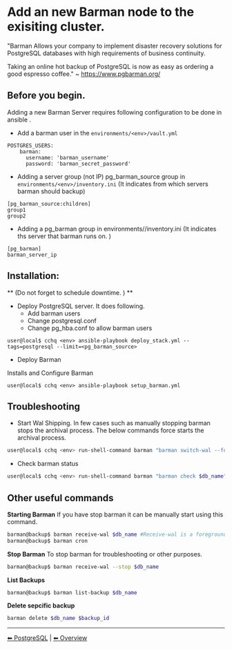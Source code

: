 # Add an new Barman node to the exisiting cluster. 
"Barman
Allows your company to implement disaster recovery solutions for PostgreSQL databases with high requirements of business continuity.

Taking an online hot backup of PostgreSQL is now as easy as ordering a good espresso coffee."  ~ https://www.pgbarman.org/

## Before you begin.
Adding a new Barman Server requires following configuration to be done in ansible .

* Add a barman user in the `environments/<env>/vault.yml`
```
POSTGRES_USERS:
    barman:
      username: 'barman_username'
      password: 'barman_secret_password'
```

* Adding a server group (not IP) pg_barman_source group in `environments/<env>/inventory.ini` (It indicates from which servers barman should backup)
```
[pg_barman_source:children]
group1
group2
```

* Adding a pg_barman group in environments/<env>/inventory.ini (It indicates ths server that barman runs on. )
```
[pg_barman]
barman_server_ip
```

## Installation: 
** (Do not forget to schedule downtime. ) **

* Deploy PostgreSQL server. It does following.
    * Add barman users
    * Change postgresql.conf
    * Change pg_hba.conf to allow barman users

```
user@local$ cchq <env> ansible-playbook deploy_stack.yml --tags=postgresql --limit=<pg_barman_source>
```

* Deploy Barman

Installs and Configure Barman 
```
user@local$ cchq <env> ansible-playbook setup_barman.yml 
```

## Troubleshooting 

* Start Wal Shipping.
In few cases such as manually stopping barman stops the archival process.
The below commands force starts the archival process.
```bash
user@local$ cchq <env> run-shell-command barman "barman switch-wal --force --archive $db_name"
```

* Check barman status
```bash
user@local$ cchq <env> run-shell-command barman "barman check $db_name"
```

## Other useful commands
**Starting Barman**
If you have stop barman it can be manually start using this command. 
```bash
barman@backup$ barman receive-wal $db_name #Receive-wal is a foreground process
barman@backup$ barman cron
```

**Stop Barman**
To stop barman for troubleshooting or other purposes. 
```bash
barman@backup$ barman receive-wal --stop $db_name
```

**List Backups**
```bash
barman@backup$ barman list-backup $db_name  
```

**Delete sepcific backup**
```bash
barman delete $db_name $backup_id
```

---

[︎⬅︎ PostgreSQL](../postgresql.md) | [︎⬅︎ Overview](../..)
